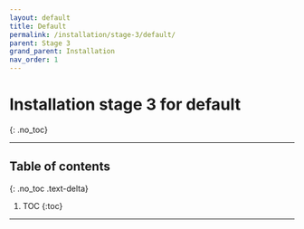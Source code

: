 ```yaml
---
layout: default
title: Default
permalink: /installation/stage-3/default/
parent: Stage 3
grand_parent: Installation
nav_order: 1
---
```


# Installation stage 3 for default
{: .no_toc}

---

## Table of contents
{: .no_toc .text-delta}

1. TOC
{:toc}

---
